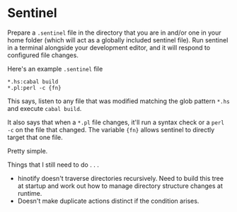 # Sentinel

Prepare a `.sentinel` file in the directory that you are in and/or one in your home folder (which will act as a globally included sentinel file). Run sentinel in a terminal alongside your development editor, and it will respond to configured file changes.

Here's an example `.sentinel` file

```
*.hs:cabal build
*.pl:perl -c {fn}
```

This says, listen to any file that was modified matching the glob pattern `*.hs` and execute `cabal build`.

It also says that when a `*.pl` file changes, it'll run a syntax check or a `perl -c` on the file that changed. The variable `{fn}` allows sentinel to directly target that one file.

Pretty simple.

Things that I still need to do . . .

* hinotify doesn't traverse directories recursively. Need to build this tree at startup and work out how to manage directory structure changes at runtime.
* Doesn't make duplicate actions distinct if the condition arises.


